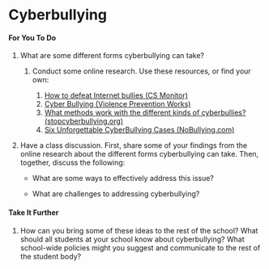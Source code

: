 # Cyberbullying

#### For You To Do

1. What are some different forms cyberbullying can take?

   1. Conduct some online research. Use these resources, or find your own:

      1. [How to defeat Internet bullies \(CS Monitor\)](http://www.csmonitor.com/World/Passcode/Passcode-Voices/2015/0327/How-to-defeat-Internet-bullies)
      2. [Cyber Bullying \(Violence Prevention Works\)](http://www.violencepreventionworks.org/public/cyber_bullying.page)
      3. [What methods work with the different kinds of cyberbullies? \(stopcyberbullying.org\)](http://stopcyberbullying.org/educators/howdoyouhandleacyberbully.html)
      4. [Six Unforgettable CyberBullying Cases \(NoBullying.com\)](http://nobullying.com/six-unforgettable-cyber-bullying-cases/)

2. Have a class discussion. First, share some of your findings from the online research about the different forms cyberbullying can take. Then, together, discuss the following:

   * What are some ways to effectively address this issue?

   * What are challenges to addressing cyberbullying?

#### Take It Further

1. How can you bring some of these ideas to the rest of the school? What should all students at your school know about cyberbullying? What school-wide policies might you suggest and communicate to the rest of the student body?



